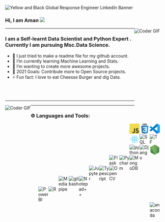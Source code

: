 ![Yellow and Black Global Response Engineer LinkedIn Banner](https://user-images.githubusercontent.com/63160825/137918832-c521f6dd-34c9-4efa-9e80-ec142ff8221d.png)

### Hi, I am Aman <img src="https://media.giphy.com/media/hvRJCLFzcasrR4ia7z/giphy.gif" width="25px"> 
<img align="right" src="https://i.imgur.com/mVIr207.gif" alt="Coder GIF" height="280">
<hr/>

### I am a Self-learnt Data Scientist and Python Expert . Currently I am pursuing Msc.Data Science.
- 🔭 I just tried to make a readme file for my github account.<br />
- 🌱 I’m currently learning Machine Learning and Stats.<br />
- 👯 I’m wanting to create more awesome projects.<br />
- 🥅 2021 Goals: Contribute more to Open Source projects.<br />
- ⚡ Fun fact: I love to eat Cheesse Burger and dig Data.
<br/>
<br />

<hr/>

<img align="left"  src="https://i.imgur.com/UWbDP3y.gif" alt="Coder GIF" height="400">
<hr/>

### ⚙ Languages and Tools:
<img align="right" alt="vscode" width="33px" src="https://raw.githubusercontent.com/github/explore/80688e429a7d4ef2fca1e82350fe8e3517d3494d/topics/visual-studio-code/visual-studio-code.png" />
<img align="right" alt="CSS3" width="33px" src="https://raw.githubusercontent.com/github/explore/80688e429a7d4ef2fca1e82350fe8e3517d3494d/topics/css/css.png" />
<img align="right" alt="JavaScript" width="33px" src="https://raw.githubusercontent.com/github/explore/80688e429a7d4ef2fca1e82350fe8e3517d3494d/topics/javascript/javascript.png" />
<br/>
<br/>
<img align="right" alt="TF" width="33px" src="https://i.imgur.com/oGwE8PR.png" />
<img align="right" alt="SQL" width="33px" src="https://camo.githubusercontent.com/b65f9026a0274fb351e57ed757a7c01e2538734b2278c067b5d6ca4650a6e4ce/68747470733a2f2f6c6162732e6d7973716c2e636f6d2f636f6d6d6f6e2f6c6f676f732f6d7973716c2d6c6f676f2e737667" />
<img align="right" alt="React" width="33px" src="https://raw.githubusercontent.com/github/explore/80688e429a7d4ef2fca1e82350fe8e3517d3494d/topics/react/react.png" />
<br/>
<br/>
<img align="right" alt="NodeJS" width="33px" src="https://raw.githubusercontent.com/github/explore/80688e429a7d4ef2fca1e82350fe8e3517d3494d/topics/nodejs/nodejs.png" />
<img align="right" alt="Django" width="33px" src="https://i.imgur.com/6HTssDd.png" />
<img align="right" alt="python" width="33px" src="https://i.imgur.com/gixjL0a.png" />
<br/>
<br/>
<img align="right" alt="MongoDB" width="33px" src="https://i.imgur.com/uyStyoI.png" />
<img align="right" alt="Pycharm" width="33px" src="https://i.imgur.com/N3UnDaG.png" />
<img align="right" alt="Flask" width="33px" src="https://i.imgur.com/0Gs9Vqu.png" />
<br/>
<br/>
<img align="right" alt="OpenCV" width="33px" src="https://i.imgur.com/xFMyVyV.png" />
<img align="right" alt="Typescript" width="33px" src="https://i.imgur.com/6md14Ny.png" />
<img align="right" alt="Jupyter" width="33px" src="https://i.imgur.com/f5M1VWO.png" />
<br/>
<br/>
<img align="right" alt="Notepad++" width="33px" src="https://i.imgur.com/s8PYCpN.png" />
<img align="right" alt="gitbash" width="33px" src="https://i.imgur.com/FgD2Tpt.png" />
<img align="right" alt="Mediapipe" width="33px" src="https://i.imgur.com/BdWJk0i.png" />
<br />
<br />
<img align="right" alt="R" width="33px" src="https://i.imgur.com/LGgB5r4.png" />
<img align="right" alt="PowerBI" width="33px" src="https://i.imgur.com/uDWUWAY.png" />
<img align="right" alt="anaconda" width="33px" src="https://i.imgur.com/SUxYIXm.png" />
<br/>
<br/>
